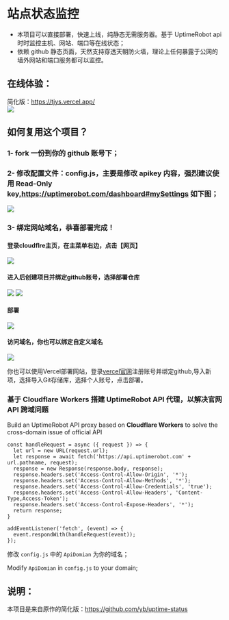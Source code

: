 # 站点状态监控
- 本项目可以直接部署，快速上线，纯静态无需服务器。基于 UptimeRobot api 时时监控主机、网站、端口等在线状态；
- 依赖 github 静态页面，天然支持穿透天朝防火墙，理论上任何暴露于公网的墙外网站和端口服务都可以监控。

## 在线体验：  

简化版：<https://tjys.vercel.app/>  
![](https://cdn.jsdelivr.net/gh/Qikaile/cdn/img/Uptime%20Status.PNG)


## 如何复用这个项目？  
### 1- fork 一份到你的 github 账号下；  
### 2- 修改配置文件：config.js，主要是修改 apikey 内容，强烈建议使用 Read-Only key,<https://uptimerobot.com/dashboard#mySettings> 如下图；  
![](https://cdn.jsdelivr.net/gh/Qikaile/cdn/img/warn.png.png)  
### 3- 绑定网站域名，恭喜部署完成！

#### 登录cloudflre主页，在主菜单右边，点击【网页】
![](https://cdn.jsdelivr.net/gh/Qikaile/cdn/img/2021-02-15-01.png)

#### 进入后创建项目并绑定github账号，选择部署仓库
![](https://cdn.jsdelivr.net/gh/Qikaile/cdn/img/2021-02-15-02.png)
![](https://cdn.jsdelivr.net/gh/Qikaile/cdn/img/2021-02-15-03.png)

#### 部署
![](https://cdn.jsdelivr.net/gh/Qikaile/cdn/img/2021-02-15-04.png)

#### 访问域名，你也可以绑定自定义域名
![](https://cdn.jsdelivr.net/gh/Qikaile/cdn/img/2021-02-15-05.png)

你也可以使用Vercel部署网站，登录[vercel官网](https://vercel.com/)注册账号并绑定github,导入新项，选择导入Git存储库，选择个人账号，点击部署。


### 基于 Cloudflare Workers 搭建 UptimeRobot API 代理，以解决官网 API 跨域问题

Build an UptimeRobot API proxy based on **Cloudflare Workers** to solve the cross-domain issue of official API

```
const handleRequest = async ({ request }) => {
  let url = new URL(request.url);
  let response = await fetch('https://api.uptimerobot.com' + url.pathname, request);
  response = new Response(response.body, response);
  response.headers.set('Access-Control-Allow-Origin', '*');
  response.headers.set('Access-Control-Allow-Methods', '*');
  response.headers.set('Access-Control-Allow-Credentials', 'true');
  response.headers.set('Access-Control-Allow-Headers', 'Content-Type,Access-Token');
  response.headers.set('Access-Control-Expose-Headers', '*');
  return response;
}

addEventListener('fetch', (event) => {
  event.respondWith(handleRequest(event));
});
```

修改 `config.js` 中的 `ApiDomian` 为你的域名；

Modify `ApiDomian` in `config.js` to your domain;

## 说明：

本项目是来自原作的简化版：<https://github.com/yb/uptime-status>
